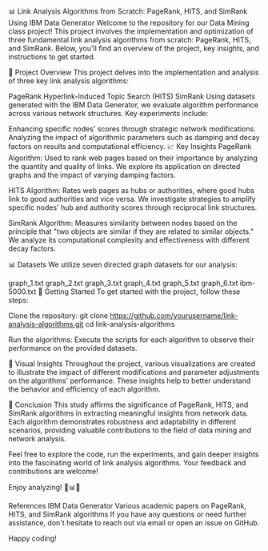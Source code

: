 📊 Link Analysis Algorithms from Scratch: PageRank, HITS, and SimRank Using IBM Data Generator
Welcome to the repository for our Data Mining class project! This project involves the implementation and optimization of three fundamental link analysis algorithms from scratch: PageRank, HITS, and SimRank. Below, you'll find an overview of the project, key insights, and instructions to get started.

📘 Project Overview
This project delves into the implementation and analysis of three key link analysis algorithms:

PageRank
Hyperlink-Induced Topic Search (HITS)
SimRank
Using datasets generated with the IBM Data Generator, we evaluate algorithm performance across various network structures. Key experiments include:

Enhancing specific nodes' scores through strategic network modifications.
Analyzing the impact of algorithmic parameters such as damping and decay factors on results and computational efficiency.
📈 Key Insights
PageRank Algorithm: Used to rank web pages based on their importance by analyzing the quantity and quality of links. We explore its application on directed graphs and the impact of varying damping factors.

HITS Algorithm: Rates web pages as hubs or authorities, where good hubs link to good authorities and vice versa. We investigate strategies to amplify specific nodes' hub and authority scores through reciprocal link structures.

SimRank Algorithm: Measures similarity between nodes based on the principle that "two objects are similar if they are related to similar objects." We analyze its computational complexity and effectiveness with different decay factors.

📊 Datasets
We utilize seven directed graph datasets for our analysis:

graph_1.txt
graph_2.txt
graph_3.txt
graph_4.txt
graph_5.txt
graph_6.txt
ibm-5000.txt
🚀 Getting Started
To get started with the project, follow these steps:

Clone the repository:
git clone https://github.com/yourusername/link-analysis-algorithms.git
cd link-analysis-algorithms

Run the algorithms:
Execute the scripts for each algorithm to observe their performance on the provided datasets.

🎨 Visual Insights
Throughout the project, various visualizations are created to illustrate the impact of different modifications and parameter adjustments on the algorithms' performance. These insights help to better understand the behavior and efficiency of each algorithm.

📌 Conclusion
This study affirms the significance of PageRank, HITS, and SimRank algorithms in extracting meaningful insights from network data. Each algorithm demonstrates robustness and adaptability in different scenarios, providing valuable contributions to the field of data mining and network analysis.

Feel free to explore the code, run the experiments, and gain deeper insights into the fascinating world of link analysis algorithms. Your feedback and contributions are welcome!

Enjoy analyzing! 🚀📊🧠

References
IBM Data Generator
Various academic papers on PageRank, HITS, and SimRank algorithms
If you have any questions or need further assistance, don't hesitate to reach out via email or open an issue on GitHub.

Happy coding!

